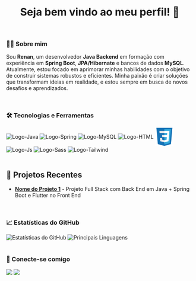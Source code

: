 <div align="center">
  <h1>Seja bem vindo ao meu perfil! 👋</h1>
</div>

<br>

### 👨‍💻 Sobre mim
Sou **Renan**, um desenvolvedor **Java Backend** em formação com experiência em **Spring Boot**, **JPA/Hibernate** e bancos de dados **MySQL**. Atualmente, estou focado em aprimorar minhas habilidades com o objetivo de construir sistemas robustos e eficientes. Minha paixão é criar soluções que transformam ideias em realidade, e estou sempre em busca de novos desafios e aprendizados.

<br>

### 🛠️ Tecnologias e Ferramentas

<div align="left">
  <img align="center" alt="Logo-Java" height="50" width="50" src="https://cdn.jsdelivr.net/gh/devicons/devicon@latest/icons/java/java-original-wordmark.svg" />
  <img align="center" alt="Logo-Spring" height="50" width="50" src="https://cdn.jsdelivr.net/gh/devicons/devicon@latest/icons/spring/spring-original.svg" />
  <img align="center" alt="Logo-MySQL" height="50" width="50" src="https://cdn.jsdelivr.net/gh/devicons/devicon/icons/mysql/mysql-original.svg" />
  <img align="center" alt="Logo-HTML" height="50" width="50" src="https://cdn.jsdelivr.net/gh/devicons/devicon@latest/icons/html5/html5-original.svg" />
  <img align="center" alt="Logo-CSS" height="50" width="50" src="https://raw.githubusercontent.com/devicons/devicon/master/icons/css3/css3-original.svg">
  <img align="center" alt="Logo-Js" height="50" width="50" src="https://cdn.jsdelivr.net/gh/devicons/devicon@latest/icons/javascript/javascript-original.svg" />
  <img align="center" alt="Logo-Sass" height="50" width="50" src="https://cdn.jsdelivr.net/gh/devicons/devicon@latest/icons/sass/sass-original.svg" />
  <img align="center" alt="Logo-Tailwind" height="90" width="90" src="https://cdn.jsdelivr.net/gh/devicons/devicon@latest/icons/tailwindcss/tailwindcss-original-wordmark.svg" />
</div>

<br>

## 🚀 Projetos Recentes

- **[Nome do Projeto 1](https://github.com/renanolv7/project-controle-ponto)** - Projeto Full Stack com Back End em Java + Spring Boot e Flutter no Front End
  
<br>

### 📈 Estatísticas do GitHub

<div align="left">
  <img src="https://github-readme-stats.vercel.app/api?username=renanolv7&show_icons=true&theme=midnight-purple" alt="Estatísticas do GitHub" />
  <img src="https://github-readme-stats.vercel.app/api/top-langs/?username=renanolv7&layout=compact&langs_count=7&theme=midnight-purple" alt="Principais Linguagens" />
</div>

<br>

### 📱 Conecte-se comigo

<div align="left">
  <a href="mailto:reviniciusoliveira@gmail.com"><img src="https://img.shields.io/badge/Gmail-D14836?style=for-the-badge&logo=gmail&logoColor=white" target="_blank"></a>
  <a href="https://www.linkedin.com/in/renanolv/" target="_blank"><img src="https://img.shields.io/badge/LinkedIn-0077B5?style=for-the-badge&logo=linkedin&logoColor=white" target="_blank"></a>
</div>
